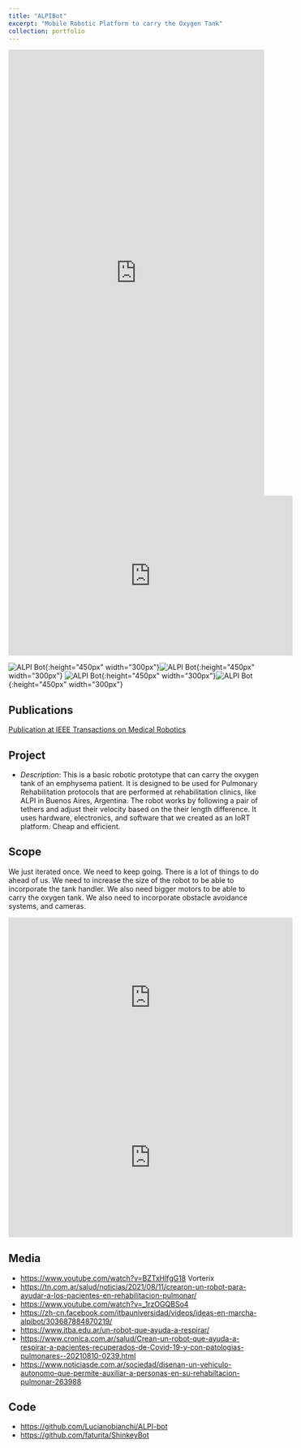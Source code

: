 ```yaml
---
title: "ALPIBot"
excerpt: "Mobile Robotic Platform to carry the Oxygen Tank"
collection: portfolio
---
```


<iframe src="https://www.linkedin.com/embed/feed/update/urn:li:ugcPost:6826133081758408704" height="879" width="504" frameborder="0" allowfullscreen="" title="Embedded post"></iframe>


<iframe width="560" height="315" src="https://www.youtube.com/embed/_1rzOGQBSo4" title="YouTube video player" frameborder="0" allow="accelerometer; autoplay; clipboard-write; encrypted-media; gyroscope; picture-in-picture; web-share" allowfullscreen></iframe>


![ALPI Bot](/images/alpibot1.jpg){:height="450px" width="300px"}![ALPI Bot](/images/alpibot2.jpg){:height="450px" width="300px"} ![ALPI Bot](/images/alpibot3.jpg){:height="450px" width="300px"}![ALPI Bot](/images/alpibot4.png){:height="450px" width="300px"}


## Publications
[Publication at IEEE Transactions on Medical Robotics](https://ieeexplore.ieee.org/document/9279327)

## Project

* *Description*: This is a basic robotic prototype that can carry the oxygen tank of an emphysema patient.  It is designed to be used for Pulmonary Rehabilitation protocols that are performed at rehabilitation clinics, like ALPI in Buenos Aires, Argentina.  The robot works by following a pair of tethers and adjust their velocity based on the their length difference.  It uses hardware, electronics, and software that we created as an IoRT platform.  Cheap and efficient.

## Scope
We just iterated once.  We need to keep going.  There is a lot of things to do ahead of us.  We need to increase the size of the robot to be able to incorporate the tank handler.  We also need bigger motors to be able to carry the oxygen tank.  We also need to incorporate obstacle avoidance systems, and cameras.

<iframe width="560" height="315" src="https://www.youtube.com/embed/skpeedcbvqk" frameborder="0" allow="accelerometer; autoplay; encrypted-media; gyroscope; picture-in-picture" allowfullscreen></iframe>


<iframe width="560" height="315" src="https://www.youtube.com/embed/TkUEmMHQrIw" frameborder="0" allow="accelerometer; autoplay; encrypted-media; gyroscope; picture-in-picture" allowfullscreen></iframe>


## Media

* https://www.youtube.com/watch?v=BZTxHlfgG18 Vorterix
* https://tn.com.ar/salud/noticias/2021/08/11/crearon-un-robot-para-ayudar-a-los-pacientes-en-rehabilitacion-pulmonar/
* https://www.youtube.com/watch?v=_1rzOGQBSo4
* https://zh-cn.facebook.com/itbauniversidad/videos/ideas-en-marcha-alpibot/303687884870219/
* https://www.itba.edu.ar/un-robot-que-ayuda-a-respirar/
* https://www.cronica.com.ar/salud/Crean-un-robot-que-ayuda-a-respirar-a-pacientes-recuperados-de-Covid-19-y-con-patologias-pulmonares--20210810-0239.html
* https://www.noticiasde.com.ar/sociedad/disenan-un-vehiculo-autonomo-que-permite-auxiliar-a-personas-en-su-rehabiltacion-pulmonar-263988



## Code 
* <https://github.com/Lucianobianchi/ALPI-bot>
* <https://github.com/faturita/ShinkeyBot>


